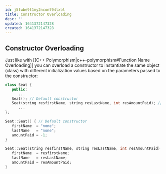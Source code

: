 ```yaml
---
id: j5lwbe9t1my2ncon704lxbl
title: Constructor Overloading
desc: ''
updated: 1641372147328
created: 1641372147328
---
```



## Constructor Overloading

Just like with  [[C++ Polymorphism|c++-polymorphism#Function Name Overloading]] you can overload a constructor to instantiate the same object (class) with different initialization values based on the parameters passed to the constructor:

```cpp
class Seat {
   public:
      ...
   Seat(); // Default constructor
   Seat(string resfirstName, string resLastName, int resAmountPaid); // Second constructor
      ...
};

Seat::Seat() { // Default constructor
   firstName  = "none";
   lastName   = "none";
   amountPaid = -1;
}

Seat::Seat(string resfirstName, string resLastName, int resAmountPaid) { // Second constructor
   firstName  = resfirstName;
   lastName   = resLastName;
   amountPaid = resAmountPaid;
}
```
